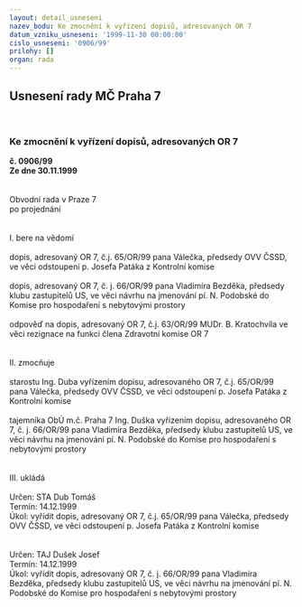 ```yaml
---
layout: detail_usneseni
nazev_bodu: Ke zmocnění k vyřízení dopisů, adresovaných OR 7
datum_vzniku_usneseni: '1999-11-30 00:00:00'
cislo_usneseni: '0906/99'
prilohy: []
organ: rada
---
```

<div id="ucUsn_pList" class="usn">
	<span><h2>Usnesení rady MČ Praha 7 </h2>
<br></span><div class="standBody">
<span><h3>Ke zmocnění k vyřízení dopisů, adresovaných OR 7</h3></span><div class="center">
		<strong>č. 0906/99</strong><br>
	</div>
<div class="center">
		<strong>Ze dne 30.11.1999</strong><br><br>
	</div>
<br>Obvodní rada v Praze 7<br>po projednání<br><br><br>I.	bere na vědomí<br><br> dopis, adresovaný OR 7, č.j. 65/OR/99 pana Válečka, předsedy OVV ČSSD, ve věci odstoupení p. Josefa Patáka z Kontrolní komise<br><br>dopis, adresovaný OR 7, č. j. 66/OR/99 pana Vladimíra Bezděka, předsedy klubu zastupitelů US, ve věci návrhu na jmenování pí. N. Podobské do Komise pro hospodaření s nebytovými prostory<br><br>odpověď na dopis, adresovaný OR 7, č.j. 63/OR/99 MUDr. B. Kratochvíla ve věci rezignace na funkci člena Zdravotní komise OR 7<br><br><br>II.	zmocňuje <br><br>starostu Ing. Duba vyřízením dopisu, adresovaného OR 7, č.j. 65/OR/99 pana Válečka, předsedy OVV ČSSD, ve věci odstoupení p. Josefa Patáka z Kontrolní komise<br><br>tajemníka ObÚ m.č. Praha 7 Ing. Duška vyřízením dopisu, adresovaného OR 7, č. j. 66/OR/99 pana Vladimíra Bezděka, předsedy klubu zastupitelů US, ve věci návrhu na jmenování pí. N. Podobské do Komise pro hospodaření s nebytovými prostory<br><br><br>III.	ukládá <br><br> Určen:	     	STA Dub Tomáš<br>Termín: 14.12.1999<br>Úkol:	vyřídit dopis, adresovaný OR 7, č.j. 65/OR/99 pana Válečka, předsedy OVV ČSSD, ve věci odstoupení p. Josefa Patáka z Kontrolní komise <br> <br><br> Určen:	     	TAJ Dušek Josef<br>Termín: 14.12.1999<br>Úkol:	vyřídit dopis, adresovaný OR 7, č. j. 66/OR/99 pana Vladimíra Bezděka, předsedy klubu zastupitelů US, ve věci návrhu na jmenování pí. N. Podobské do Komise pro hospodaření s nebytovými prostory<br>
</div>
</div>